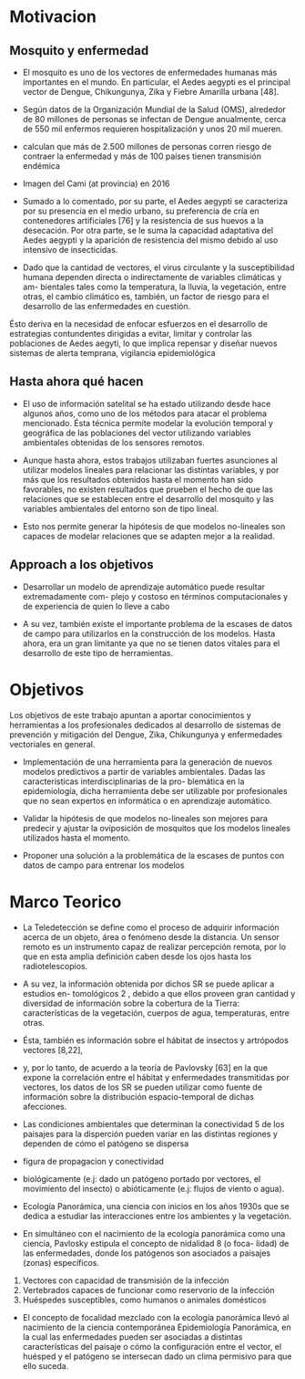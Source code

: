 # Motivacion


## Mosquito y enfermedad
- El mosquito es uno de los vectores de enfermedades humanas más importantes en el
mundo. En particular, el Aedes aegypti es el principal vector de Dengue, Chikungunya, Zika
y Fiebre Amarilla urbana [48].

- Según datos de la Organización Mundial de la Salud (OMS),
alrededor de 80 millones de personas se infectan de Dengue anualmente, cerca de 550 mil
enfermos requieren hospitalización y unos 20 mil mueren.

- calculan que más de
2.500 millones de personas corren riesgo de contraer la enfermedad y más de 100 paı́ses
tienen transmisión endémica

- Imagen del Cami (at provincia) en 2016


- Sumado a lo comentado, por su parte, el Aedes aegypti se caracteriza por su presencia en
el medio urbano, su preferencia de crı́a en contenedores artificiales [76] y la resistencia de sus
huevos a la desecación.
Por otra
parte, se le suma la capacidad adaptativa del Aedes aegypti y la aparición de resistencia del
mismo debido al uso intensivo de insecticidas.


- Dado que la cantidad de vectores, el virus circulante y
la susceptibilidad humana dependen directa o indirectamente de variables climáticas y am-
bientales tales como la temperatura, la lluvia, la vegetación, entre otras, el cambio climático
es, también, un factor de riesgo para el desarrollo de las enfermedades en cuestión.


Ésto deriva en la necesidad de enfocar esfuerzos en el desarrollo de estrategias
contundentes dirigidas a evitar, limitar y controlar las poblaciones de Aedes aegyti, lo que
implica repensar y diseñar nuevos sistemas de alerta temprana, vigilancia epidemiológica

## Hasta ahora qué hacen

- El uso de información satelital se ha estado utilizando desde hace algunos años, como
uno de los métodos para atacar el problema mencionado. Ésta técnica permite modelar la
evolución temporal y geográfica de las poblaciones del vector utilizando variables ambientales
obtenidas de los sensores remotos.

- Aunque hasta ahora, estos trabajos utilizaban fuertes
asunciones al utilizar modelos lineales para relacionar las distintas variables, y por más
que los resultados obtenidos hasta el momento han sido favorables, no existen resultados que
prueben el hecho de que las relaciones que se establecen entre el desarrollo del mosquito y las
variables ambientales del entorno son de tipo lineal.

- Esto nos permite generar la hipótesis de
que modelos no-lineales son capaces de modelar relaciones que se adapten mejor a la realidad.


## Approach a los objetivos

- Desarrollar un modelo de aprendizaje automático puede resultar extremadamente com-
plejo y costoso en términos computacionales y de experiencia de quien lo lleve a cabo

- A su vez, también existe el importante problema de la escases de datos de campo para
utilizarlos en la construcción de los modelos. Hasta ahora, era un gran limitante ya que no se
tienen datos vitales para el desarrollo de este tipo de herramientas.


# Objetivos

Los objetivos de este trabajo apuntan a aportar conocimientos y herramientas a los
profesionales dedicados al desarrollo de sistemas de prevención y mitigación del Dengue, Zika,
Chikungunya y enfermedades vectoriales en general.


- Implementación de una herramienta para la generación de nuevos modelos predictivos
a partir de variables ambientales. Dadas las caracterı́sticas interdisciplinarias de la pro-
blemática en la epidemiologı́a, dicha herramienta debe ser utilizable por profesionales
que no sean expertos en informática o en aprendizaje automático.

- Validar la hipótesis de que modelos no-lineales son mejores para predecir y ajustar la
oviposición de mosquitos que los modelos lineales utilizados hasta el momento.


- Proponer una solución a la problemática de la escases de puntos con datos de campo
para entrenar los modelos




# Marco Teorico


- La Teledetección se define como el proceso de adquirir información acerca de un objeto,
área o fenómeno desde la distancia. Un sensor remoto es un instrumento capaz de realizar
percepción remota, por lo que en esta amplia definición caben desde los ojos hasta los
radiotelescopios.


- A su vez, la información obtenida por dichos SR se puede aplicar a estudios en-
tomológicos 2 , debido a que ellos proveen gran cantidad y diversidad de información sobre la
cobertura de la Tierra: caracterı́sticas de la vegetación, cuerpos de agua, temperaturas, entre
otras.

- Ésta, también es información sobre el hábitat de insectos y artrópodos vectores [8,22],

- y, por lo tanto, de acuerdo a la teorı́a de Pavlovsky [63] en la que expone la correlación entre
el hábitat y enfermedades transmitidas por vectores, los datos de los SR se pueden utilizar
como fuente de información sobre la distribución espacio-temporal de dichas afecciones.



- Las condiciones ambientales que determinan la conectividad 5 de los paisajes para la
disperción pueden variar en las distintas regiones y dependen de cómo el patógeno se dispersa

- figura  de propagacion y conectividad

- biológicamente (e.j: dado un patógeno portado por vectores, el movimiento del insecto) o
abióticamente (e.j: flujos de viento o agua).


- Ecologı́a Panorámica, una ciencia con inicios en los años 1930s que
se dedica a estudiar las interacciones entre los ambientes y la vegetación.

-  En simultáneo con el nacimiento de la
ecologı́a panorámica como una ciencia, Pavlosky estipula el concepto de nidalidad 8 (o foca-
lidad) de las enfermedades, donde los patógenos son asociados a paisajes (zonas) especı́ficos.

1. Vectores con capacidad de transmisión de la infección
2. Vertebrados capaces de funcionar como reservorio de la infección
3. Huéspedes susceptibles, como humanos o animales domésticos


- El concepto de focalidad mezclado con la ecologı́a panorámica llevó al nacimiento de la
ciencia contemporánea Epidemiologı́a Panorámica, en la cual las enfermedades pueden
ser asociadas a distintas caracterı́sticas del paisaje o cómo la configuración entre el vector,
el huésped y el patógeno se intersecan dado un clima permisivo para que ello suceda.

